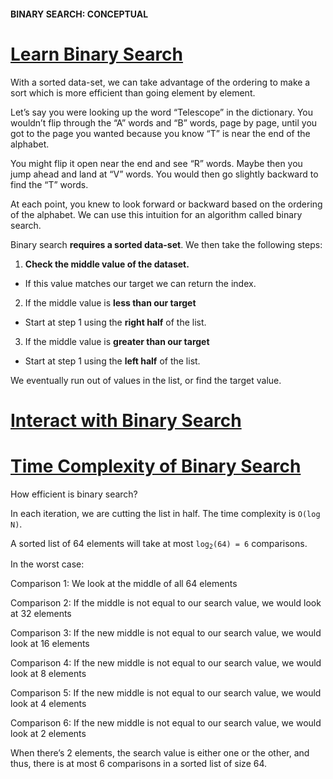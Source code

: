 #### BINARY SEARCH: CONCEPTUAL

# [Learn Binary Search](https://www.codecademy.com/courses/search-algorithms/lessons/binary-conceptual/exercises/introduction)

With a sorted data-set, we can take advantage of the ordering to make a sort which is more efficient than going element by element.

Let’s say you were looking up the word “Telescope” in the dictionary. 
You wouldn’t flip through the “A” words and “B” words, page by page, until you got to the page you wanted because you know “T” is near the end of the alphabet.

You might flip it open near the end and see “R” words. 
Maybe then you jump ahead and land at “V” words. 
You would then go slightly backward to find the “T” words.

At each point, you knew to look forward or backward based on the ordering of the alphabet. 
We can use this intuition for an algorithm called binary search.

Binary search **requires a sorted data-set**. 
We then take the following steps:
1. **Check the middle value of the dataset.**
  * If this value matches our target we can return the index.
2. If the middle value is **less than our target**
  * Start at step 1 using the **right half** of the list.
3. If the middle value is **greater than our target**
  * Start at step 1 using the **left half** of the list.

We eventually run out of values in the list, or find the target value.

# [Interact with Binary Search](https://www.codecademy.com/courses/search-algorithms/lessons/binary-conceptual/exercises/visualization)

# [Time Complexity of Binary Search](https://www.codecademy.com/courses/search-algorithms/lessons/binary-conceptual/exercises/time-complexity)
How efficient is binary search?

In each iteration, we are cutting the list in half. 
The time complexity is `O(log N)`.

A sorted list of 64 elements will take at most `log`<sub>`2`</sub>`(64) = 6` comparisons.

In the worst case:

Comparison 1: We look at the middle of all 64 elements

Comparison 2: If the middle is not equal to our search value, we would look at 32 elements

Comparison 3: If the new middle is not equal to our search value, we would look at 16 elements

Comparison 4: If the new middle is not equal to our search value, we would look at 8 elements

Comparison 5: If the new middle is not equal to our search value, we would look at 4 elements

Comparison 6: If the new middle is not equal to our search value, we would look at 2 elements

When there’s 2 elements, the search value is either one or the other, and thus, there is at most 6 comparisons in a sorted list of size 64.






